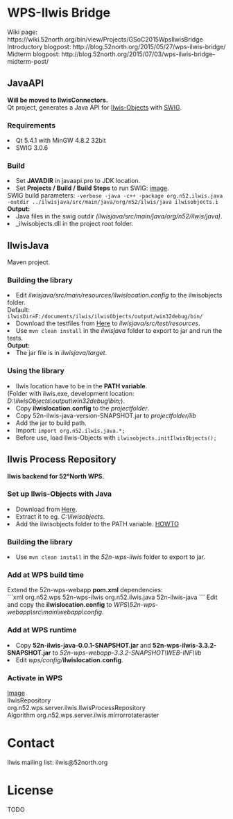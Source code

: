 <h1>WPS-Ilwis Bridge</h1>
Wiki page: https://wiki.52north.org/bin/view/Projects/GSoC2015WpsIlwisBridge <br>
Introductory blogpost: http://blog.52north.org/2015/05/27/wps-ilwis-bridge/ <br>
Midterm blogpost: http://blog.52north.org/2015/07/03/wps-ilwis-bridge-midterm-post/ <br>

<h2>JavaAPI</h2>
<b>Will be moved to IlwisConnectors.</b><br>
Qt project, generates a Java API for <a href="https://github.com/52North/IlwisCore">Ilwis-Objects</a> with <a href="http://www.swig.org/">SWIG</a>.
<h3>Requirements</h3>
<li>Qt 5.4.1 with MinGW 4.8.2 32bit</li>
<li>SWIG 3.0.6</li>
<h3>Build</h3>
<li>Set <b>JAVADIR</b> in javaapi.pro to JDK location.
<li>Set <b>Projects / Build / Build Steps</b> to run SWIG:
<a href="https://drive.google.com/open?id=0B0bWmJJYoWIpNXo2TGhMZWdzcDQ">image</a>.</li>
SWIG build parameters: <code>-verbose -java -c++ -package org.n52.ilwis.java -outdir ../ilwisjava/src/main/java/org/n52/ilwis/java ilwisobjects.i</code><br>
<b>Output:</b>
<li>Java files in the swig outdir <i>(ilwisjava/src/main/java/org/n52/ilwis/java)</i>.
<li>_ilwisobjects.dll in the project root folder.

<h2>IlwisJava</h2>
Maven project.
<h3>Building the library</h3>
<li>Edit <i>ilwisjava/src/main/resources/ilwislocation.config</i> to the ilwisobjects folder.</li>
Default: <code>ilwisDir=F:/documents/ilwis/ilwisObjects/output/win32debug/bin/</code>
<li>Download the testfiles from <a href="https://docs.google.com/uc?id=0B0bWmJJYoWIpR2VuWmRYdUlFSkk&export=download">Here</a> to <i>ilwisjava/src/test/resources</i>.
<li>Use <code>mvn clean install</code> in the <i>ilwisjava</i> folder to export to jar and run the tests.<br></li>
<b>Output:</b>
<li>The jar file is in <i>ilwisjava/target</i>.</li>
<h3>Using the library</h3>
<li>Ilwis location have to be in the <b>PATH variable</b>.<br>(Folder with ilwis.exe, development location: <i>D:\ilwisObjects\output\win32debug\bin;</i>).<br></li>
<li>Copy <b>ilwislocation.config</b> to the <i>projectfolder</i>.
<li>Copy 52n-ilwis-java-version-SNAPSHOT.jar to <i>projectfolder/lib</i></li>
<li>Add the jar to build path.</li>
<li>Import: <code>import org.n52.ilwis.java.*;</code></li>
<li>Before use, load Ilwis-Objects with <code>ilwisobjects.initIlwisObjects();</code><br>

<h2>Ilwis Process Repository</h2>
<b>Ilwis backend for 52°North WPS.</b>
<h3>Set up Ilwis-Objects with Java</h3>
<li>Download from <a href="https://drive.google.com/open?id=0B0bWmJJYoWIpYS1rdWVkbUJnS3c">Here</a>.</li>
<li>Extract it to eg. <i>C:\ilwisobjects</i>.</li>
<li>Add the ilwisobjects folder to the PATH variable. <a href="http://www.computerhope.com/issues/ch000549.htm">HOWTO</a></li>
<h3>Building the library</h3>
<li>Use <code>mvn clean install</code> in the <i>52n-wps-ilwis</i> folder to export to jar.<br></li>
<h3>Add at WPS build time</h3>
Extend the 52n-wps-webapp <b>pom.xml</b> dependencies:<br>
```xml
<!-- Ilwis dependency -->
		<dependency> 
			<groupId>org.n52.wps</groupId>
			<artifactId>52n-wps-ilwis</artifactId>
		</dependency>
		<dependency>
			<groupId>org.n52.ilwis.java</groupId>
			<artifactId>52n-ilwis-java</artifactId>
		</dependency>
```
Edit and copy the <b>ilwislocation.config</b> to <i>WPS\52n-wps-webapp\src\main\webapp\config</i>.
<h3>Add at WPS runtime</h3>
<li>Copy <b>52n-ilwis-java-0.0.1-SNAPSHOT.jar</b> and <b>52n-wps-ilwis-3.3.2-SNAPSHOT.jar</b> to <i>52n-wps-webapp-3.3.2-SNAPSHOT\WEB-INF\lib</i></li>
<li>Edit <i>wps/config/</i><b>ilwislocation.config</b>.</li>
<h3>Activate in WPS</h3>
<a href="https://drive.google.com/open?id=0B0bWmJJYoWIpZkVhTWpaMnRFVjg">Image</a><br>
IlwisRepository<br>
org.n52.wps.server.ilwis.IlwisProcessRepository<br>
Algorithm	org.n52.wps.server.ilwis.mirrorrotateraster<br>

<h1>Contact</h1>
Ilwis mailing list: ilwis@52north.org

<h1>License</h1>
TODO

